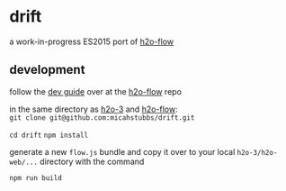 # drift

a work-in-progress ES2015 port of [h2o-flow](https://github.com/h2oai/h2o-flow)

## development

follow the [dev guide](https://github.com/h2oai/h2o-flow/blob/master/README.md#development-instructions) over at the [h2o-flow](https://github.com/h2oai/h2o-flow) repo  

in the same directory as [h2o-3](https://github.com/h2oai/h2o-3) and [h2o-flow](https://github.com/h2oai/h2o-flow):  
`git clone git@github.com:micahstubbs/drift.git`  

`cd drift`
`npm install`

generate a new `flow.js` bundle and copy it over to your local `h2o-3/h2o-web/...` directory with the command

`npm run build`